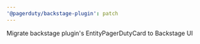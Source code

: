 ```yaml
---
'@pagerduty/backstage-plugin': patch
---
```


Migrate backstage plugin's EntityPagerDutyCard to Backstage UI
